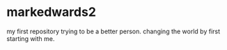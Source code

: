 markedwards2
============

my first repository
trying to be a better person. changing the world by first starting with me.
